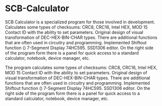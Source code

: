 # SCB-Calculator
SCB Calculator is a specialized program for those involved in development. Calculates some types of checksums: CRC8, CRC16, Intel HEX, MOD 15 Contact ID with the ability to set parameters. Original design of visual transformation of DEC-HEX-BIN-CHAR types. There are additional functions that are often used in circuitry and programming. Implemented Shiftout function () 7-Segment Display 74HC595. SSD1306 editor. On the right side of the program form there is a panel for quick access to a standard calculator, notebook, device manager, etc.

The program calculates some types of checksums: CRC8, CRC16, Intel HEX, MOD 15 Contact ID with the ability to set parameters. Original design of visual transformation of DEC-HEX-BIN-CHAR types.
There are additional functions that are often used in circuitry and programming. Implemented Shiftout function () 7-Segment Display 74HC595. SSD1306 editor.
On the right side of the program form there is a panel for quick access to a standard calculator, notebook, device manager, etc.
